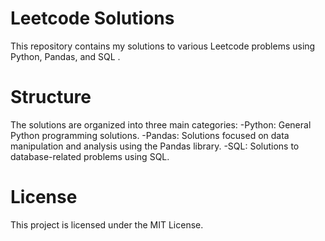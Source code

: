 # Leetcode Solutions

This repository contains my solutions to various Leetcode problems using Python, 
Pandas, and SQL .

# Structure

The solutions are organized into three main categories:
-Python: General Python programming solutions.
-Pandas: Solutions focused on data manipulation and analysis using the Pandas library.
-SQL: Solutions to database-related problems using SQL.

# License
This project is licensed under the MIT License.
